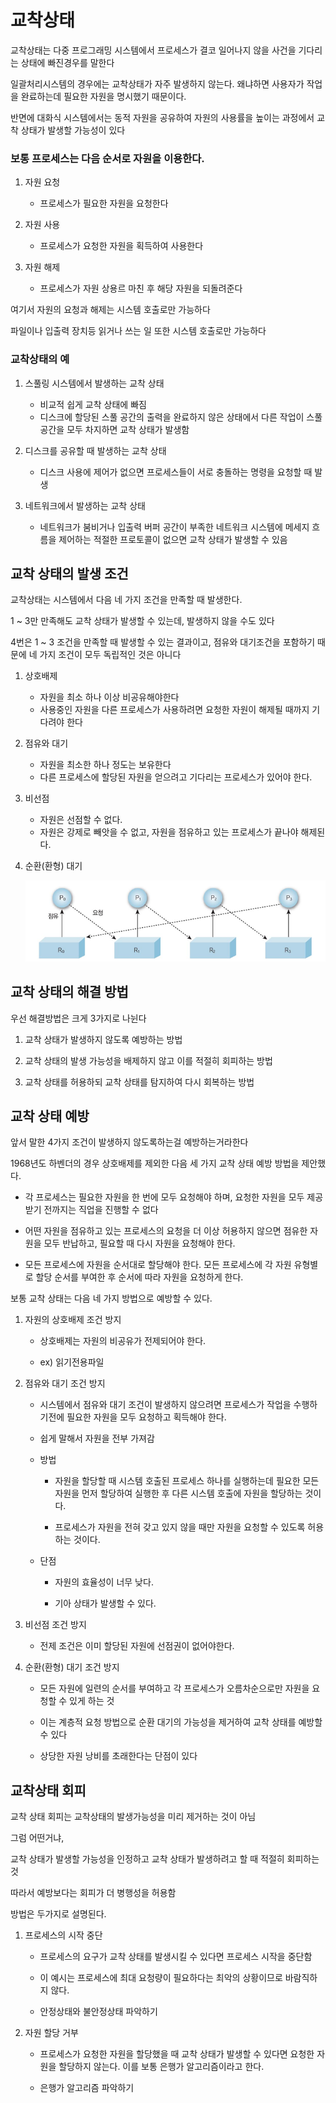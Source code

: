 # 교착상태

교착상태는 다중 프로그래밍 시스템에서 프로세스가 결코 일어나지 않을 사건을 기다리는 상태에 빠진경우를 말한다

일괄처리시스템의 경우에는 교착상태가 자주 발생하지 않는다. 왜냐하면 사용자가 작업을 완료하는데 필요한 자원을 명시했기 때문이다.

반면에 대화식 시스템에서는 동적 자원을 공유하여 자원의 사용률을 높이는 과정에서 교착 상태가 발생할 가능성이 있다


### 보통 프로세스는 다음 순서로 자원을 이용한다.

1. 자원 요청

    + 프로세스가 필요한 자원을 요청한다

2. 자원 사용

    + 프로세스가 요청한 자원을 획득하여 사용한다

3. 자원 해제

    + 프로세스가 자원 상용르 마친 후 해당 자원을 되돌려준다

여기서 자원의 요청과 해제는 시스템 호출로만 가능하다

파일이나 입출력 장치등 읽거나 쓰는 일 또한 시스템 호출로만 가능하다

### 교착상태의 예

1. 스풀링 시스템에서 발생하는 교착 상태

    + 비교적 쉽게 교착 상태에 빠짐
    + 디스크에 할당된 스풀 공간의 출력을 완료하지 않은 상태에서 다른 작업이 스풀 공간을 모두 차지하면 교착 상태가 발생함

2. 디스크를 공유할 때 발생하는 교착 상태

    + 디스크 사용에 제어가 없으면 프로세스들이 서로 충돌하는 명령을 요청할 때 발생

3. 네트워크에서 발생하는 교착 상태

    + 네트워크가 붐비거나 입출력 버퍼 공간이 부족한 네트워크 시스템에 메세지 흐름을 제어하는 적절한 프로토콜이 없으면 교착 상태가 발생할 수 있음

## 교착 상태의 발생 조건

교착상태는 시스템에서 다음 네 가지 조건을 만족할 때 발생한다.

1 ~ 3만 만족해도 교착 상태가 발생할 수 있는데, 발생하지 않을 수도 있다

4번은 1 ~ 3 조건을 만족할 때 발생할 수 있는 결과이고, 점유와 대기조건을 포함하기 때문에 네 가지 조건이 모두 독립적인 것은 아니다

1. 상호배제

    + 자원을 최소 하나 이상 비공유해야한다
    + 사용중인 자원을 다른 프로세스가 사용하려면 요청한 자원이 해제될 때까지 기다려야 한다

2. 점유와 대기

    + 자원을 최소한 하나 정도는 보유한다
    + 다른 프로세스에 할당된 자원을 얻으려고 기다리는 프로세스가 있어야 한다.

3. 비선점

    + 자원은 선점할 수 없다.
    + 자원은 강제로 빼앗을 수 없고, 자원을 점유하고 있는 프로세스가 끝나야 해제된다.

4. 순환(환형) 대기

    ![순환 대기](./resource/sohan.png)

## 교착 상태의 해결 방법

우선 해결방법은 크게 3가지로 나뉜다

1. 교착 상태가 발생하지 않도록 예방하는 방법

2. 교착 상태의 발생 가능성을 배제하지 않고 이를 적절히 회피하는 방법

3. 교착 상태를 허용하되 교착 상태를 탐지하여 다시 회복하는 방법

## 교착 상태 예방

앞서 말한 4가지 조건이 발생하지 않도록하는걸 예방하는거라한다

1968년도 하벤더의 경우 상호배제를 제외한 다음 세 가지 교착 상태 예방 방법을 제안했다.

+ 각 프로세스는 필요한 자원을 한 번에 모두 요청해야 하며, 요청한 자원을 모두 제공받기 전까지는 직업을 진행할 수 없다

+ 어떤 자원을 점유하고 있는 프로세스의 요청을 더 이상 허용하지 않으면 점유한 자원을 모두 반납하고, 필요할 때 다시 자원을 요청해야 한다.

+ 모든 프로세스에 자원을 순서대로 할당해야 한다. 모든 프로세스에 각 자원 유형별로 할당 순서를 부여한 후 순서에 따라 자원을 요청하게 한다.

보통 교착 상태는 다음 네 가지 방법으로 예방할 수 있다.

1. 자원의 상호배제 조건 방지

    + 상호배제는 자원의 비공유가 전제되어야 한다.

    + ex) 읽기전용파일

2. 점유와 대기 조건 방지

    + 시스템에서 점유와 대기 조건이 발생하지 않으려면 프로세스가 작업을 수행하기전에 필요한 자원을 모두 요청하고 획득해야 한다.

    + 쉽게 말해서 자원을 전부 가져감

    + 방법

        + 자원을 할당할 때 시스템 호출된 프로세스 하나를 실행하는데 필요한 모든 자원을 먼저 할당하여 실행한 후 다른 시스템 호출에 자원을 할당하는 것이다.

        + 프로세스가 자원을 전혀 갖고 있지 않을 때만 자원을 요청할 수 있도록 허용하는 것이다.
    
    + 단점

        + 자원의 효율성이 너무 낮다.

        + 기아 상태가 발생할 수 있다.

3. 비선점 조건 방지

    + 전제 조건은 이미 할당된 자원에 선점권이 없어야한다.

4. 순환(환형) 대기 조건 방지

    + 모든 자원에 일련의 순서를 부여하고 각 프로세스가 오름차순으로만 자원을 요청할 수 있게 하는 것

    + 이는 계층적 요청 방법으로 순환 대기의 가능성을 제거하여 교착 상태를 예방할 수 있다

    + 상당한 자원 낭비를 초래한다는 단점이 있다

## 교착상태 회피

교착 상태 회피는 교착상태의 발생가능성을 미리 제거하는 것이 아님

그럼 어떤거냐,

교착 상태가 발생할 가능성을 인정하고 교착 상태가 발생하려고 할 때 적절히 회피하는 것

따라서 예방보다는 회피가 더 병행성을 허용함

방법은 두가지로 설명된다.

1. 프로세스의 시작 중단

    + 프로세스의 요구가 교착 상태를 발생시킬 수 있다면 프로세스 시작을 중단함

    + 이 예시는 프로세스에 최대 요청량이 필요하다는 최악의 상황이므로 바람직하지 않다.

    + 안정상태와 불안정상태 파악하기

2. 자원 할당 거부

    + 프로세스가 요청한 자원을 할당했을 때 교착 상태가 발생할 수 있다면 요청한 자원을 할당하지 않는다. 이를 보통 은행가 알고리즘이라고 한다.

    + 은행가 알고리즘 파악하기



